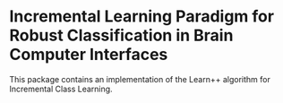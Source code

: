 # Incremental Learning Paradigm for Robust Classification in Brain Computer Interfaces

This package contains an implementation of the Learn++ algorithm for Incremental Class Learning.

